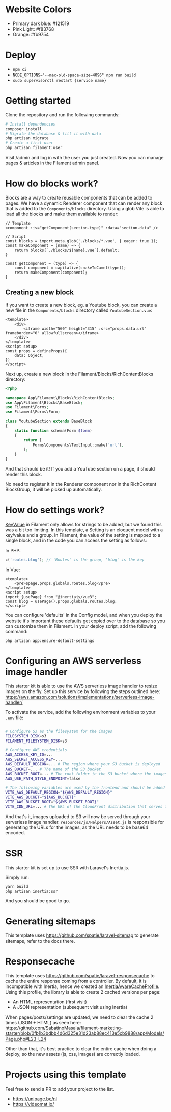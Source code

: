 # Website Colors
- Primary dark blue: #121519
- Pink Light: #f83768
- Orange: #fb9754

# Deploy
- `npm ci`
- `NODE_OPTIONS="--max-old-space-size=4096" npm run build`
- `sudo supervisorctl restart {service name}`

# Getting started

Clone the repository and run the following commands:

```bash
# Install dependencies
composer install
# Migrate the database & fill it with data
php artisan migrate
# Create a first user
php artisan filament:user
```

Visit /admin and log in with the user you just created.
Now you can manage pages & articles in the Filament admin panel.

# How do blocks work?

Blocks are a way to create reusable components that can be added to pages.
We have a dynamic Renderer component that can render any block that is added to the `Components/blocks` directory.
Using a glob Vite is able to load all the blocks and make them available to render:
```
// Template
<component :is="getComponent(section.type)" :data="section.data" />

// Script
const blocks = import.meta.glob('./blocks/*.vue', { eager: true });
const makeComponent = (name) => {
    return blocks[`./blocks/${name}.vue`].default;
}

const getComponent = (type) => {
    const component = capitalize(snakeToCamel(type));
    return makeComponent(component);
}
```

## Creating a new block

If you want to create a new block, eg. a Youtube block, you can create a new file in the `Components/blocks` directory called `YoutubeSection.vue`:

```vue
<template>
    <div>
        <iframe width="560" height="315" :src="props.data.url" frameborder="0" allowfullscreen></iframe>
    </div>
</template>
<script setup>
const props = defineProps({
    data: Object,
})
</script>
```

Next up, create a new block in the Filament/Blocks/RichContentBlocks directory:

```php
<?php

namespace App\Filament\Blocks\RichContentBlocks;
use App\Filament\Blocks\BaseBlock;
use Filament\Forms;
use Filament\Forms\Form;

class YoutubeSection extends BaseBlock
{
    static function schema(Form $form)
    {
        return [
            Forms\Components\TextInput::make('url'),
        ];
    }
}
```

And that should be it! If you add a YouTube section on a page, it should render this block.

No need to register it in the Renderer component nor in the RichContent BlockGroup, it will be picked up automatically.

# How do settings work?

[KeyValue](https://filamentphp.com/docs/3.x/forms/fields/key-value) in Filament only allows for strings to be added, but we found this was a bit too limiting.
In this template, a Setting is an eloquent model with a key/value and a group. In Filament, the value of the setting is mapped to a single block, and in the code you can access the setting as follows:

In PHP:
```php
c('routes.blog'); // 'Routes' is the group, 'blog' is the key
```

In Vue:
```Vue
<template>
    <pre>$page.props.globals.routes.blog</pre>
</template>
<script setup>
import {usePage} from "@inertiajs/vue3";
const blog = usePage().props.globals.routes.blog;
</script>
```

You can configure 'defaults' in the Config model, and when you deploy the website it's important these defaults get copied over to the database so you can customize them in Filament.
In your deploy script, add the following command:
```
php artisan app:ensure-default-settings
```

# Configuring an AWS serverless image handler

This starter kit is able to use the AWS serverless image handler to resize images on the fly.
Set up this service by following the steps outlined here: https://aws.amazon.com/solutions/implementations/serverless-image-handler/

To activate the service, add the following environment variables to your `.env` file:

```bash

# Configure S3 as the filesystem for the images
FILESYSTEM_DISK=s3
FILAMENT_FILESYSTEM_DISK=s3

# Configure AWS credentials
AWS_ACCESS_KEY_ID=...
AWS_SECRET_ACCESS_KEY=...
AWS_DEFAULT_REGION=... # The region where your S3 bucket is deployed
AWS_BUCKET=... # The name of the S3 bucket
AWS_BUCKET_ROOT=... # The root folder in the S3 bucket where the images are stored, e.g. "images"
AWS_USE_PATH_STYLE_ENDPOINT=false

# The following variables are used by the frontend and should be added to .env
VITE_AWS_DEFAULT_REGION="${AWS_DEFAULT_REGION}"
VITE_AWS_BUCKET="${AWS_BUCKET}"
VITE_AWS_BUCKET_ROOT="${AWS_BUCKET_ROOT}"
VITE_CDN_URL=... # The URL of the CloudFront distribution that serves the images
```

And that's it, images uploaded to S3 will now be served through your serverless image handler.
`resources/js/Helpers/Asset.js` is responsible for generating the URLs for the images, as the URL needs to be base64 encoded.

# SSR

This starter kit is set up to use SSR with Laravel's Inertia.js.

Simply run:
```
yarn build
php artisan inertia:ssr
```

And you should be good to go.

# Generating sitemaps

This template uses https://github.com/spatie/laravel-sitemap to generate sitemaps, refer to the docs there.

# Responsecache

This template uses https://github.com/spatie/laravel-responsecache to cache the entire response coming from a controller.
By default, it is incompatible with Inertia, hence we created an [InertiaAwareCacheProfile](https://github.com/SabatinoMasala/filament-marketing-starter/blob/main/app/Http/CacheProfiles/InertiaAwareCacheProfile.php). Using this profile, the library is able to create 2 cached versions per page:
- An HTML representation (first visit)
- A JSON representation (subsequent visit using Inertia)

When pages/posts/settings are updated, we need to clear the cache 2 times (JSON + HTML) as seen here: https://github.com/SabatinoMasala/filament-marketing-starter/blob/0fb1b3bdbb4d6d325e31d23ab88ec413e5cb9888/app/Models/Page.php#L23-L24

Other than that, it's best practice to clear the entire cache when doing a deploy, so the new assets (js, css, images) are correctly loaded.

# Projects using this template

Feel free to send a PR to add your project to the list.

- https://unipage.be/nl
- https://videomat.io/
